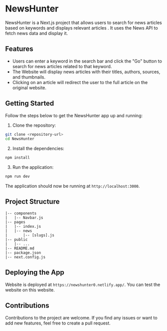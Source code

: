 # NewsHunter

NewsHunter is a Next.js project that allows users to search for news articles based on keywords and displays relevant articles . It uses the News API to fetch news data and display it.

## Features

- Users can enter a keyword in the search bar and click the "Go" button to search for news articles related to that keyword.
- The Website will display news articles with their titles, authors, sources, and thumbnails.
- Clicking on an article will redirect the user to the full article on the original website.

## Getting Started

Follow the steps below to get the NewsHunter app up and running:

1. Clone the repository:

```bash
git clone <repository-url>
cd NewsHunter
```

2. Install the dependencies:

```bash
npm install
```

3. Run the application:

```bash
npm run dev
```

The application should now be running at `http://localhost:3000`.

## Project Structure

```
|-- components
|   |-- Navbar.js
|-- pages
|   |-- index.js
|   |-- news
|       |-- [slugs].js
|-- public
|   |-- ...
|-- README.md
|-- package.json
|-- next.config.js
```
## Deploying the App

Website is deployed at `https://newshunter0.netlify.app/`. You can test the website on this website.

## Contributions

Contributions to the project are welcome. If you find any issues or want to add new features, feel free to create a pull request.
